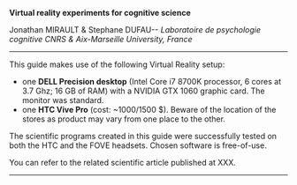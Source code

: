 
<p style="text-align: center;">

**Virtual reality experiments for cognitive science**

Jonathan MIRAULT & Stephane DUFAU--
_Laboratoire de psychologie cognitive_
_CNRS &amp; Aix-Marseille University, France_

</p>

---


This guide makes use of the following Virtual Reality setup:

- one **DELL Precision desktop** (Intel Core i7 8700K processor, 6 cores at 3.7 Ghz; 16 GB of RAM) with a NVIDIA GTX 1060 graphic card. The monitor was standard.
- one **HTC Vive Pro** (cost: ~1000/1500 $). Beware of the location of the stores as product may vary from one place to the other.

The scientific programs created in this guide were successfully tested on both the HTC and the FOVE headsets. Chosen software is free-of-use.

You can refer to the related scientific article published at XXX.

---

